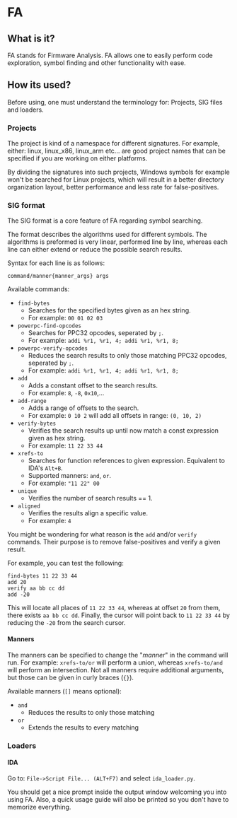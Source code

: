 # FA

## What is it?

FA stands for Firmware Analysis.
FA allows one to easily perform code exploration, symbol finding and 
other functionality with ease.

## How its used?

Before using, one must understand the terminology for: 
Projects, SIG files and loaders. 

### Projects

The project is kind of a namespace for different signatures.
For example, either: linux, linux_x86, linux_arm etc... are good 
project names that can be specified if you are working on either 
platforms. 

By dividing the signatures into such projects, Windows symbols for 
example won't be searched for Linux projects, which will result 
in a better directory organization layout, better performance and
less rate for false-positives. 

### SIG format

The SIG format is a core feature of FA regarding symbol searching.

The format describes the algorithms used for different symbols.
The algorithms is preformed is very linear, performed line by line, 
whereas each line can either extend or reduce the possible search
results.

Syntax for each line is as follows:
```
command/manner{manner_args} args
``` 

Available commands:
* `find-bytes`
    * Searches for the specified bytes given as an hex string.
    * For example: `00 01 02 03`
* `powerpc-find-opcodes`
    * Searches for PPC32 opcodes, seperated by `;`.
    * For example: `addi %r1, %r1, 4; addi %r1, %r1, 8;`
* `powerpc-verify-opcodes`
    * Reduces the search results to only those matching 
    PPC32 opcodes, seperated by `;`.
    * For example: `addi %r1, %r1, 4; addi %r1, %r1, 8;`    
* `add`
    * Adds a constant offset to the search results.
    * For example: `8`, `-8`, `0x10`,...
* `add-range`
    * Adds a range of offsets to the search.
    * For example: `0 10 2` will add all offsets in range: `(0, 10, 2)`
* `verify-bytes`
    * Verifies the search results up until now match a const 
    expression given as hex string.
    * For example: `11 22 33 44`
* `xrefs-to`
    * Searches for function references to given expression.
     Equivalent to IDA's `Alt+B`.
    * Supported manners: `and`, `or`. 
    * For example: `"11 22" 00`
* `unique`
    * Verifies the number of search results == 1.
* `aligned`
    * Verifies the results align a specific value.
    * For example: `4`

You might be wondering for what reason is the `add` and/or `verify` 
commands. Their purpose is to remove false-positives and verify 
a given result. 

For example, you can test the following:

```
find-bytes 11 22 33 44
add 20
verify aa bb cc dd
add -20
```

This will locate all places of `11 22 33 44`, whereas at offset `20`
from them, there exists `aa bb cc dd`. Finally, the cursor will point
back to `11 22 33 44` by reducing the `-20` from the search cursor. 

#### Manners

The manners can be specified to change the "*manner*" in the command
will run. For example: `xrefs-to/or` will perform a union,
whereas `xrefs-to/and` will perform an intersection. Not all manners 
require additional arguments, but those can be given in curly braces
(`{}`).

Available manners (`[]` means optional):

* `and`
    * Reduces the results to only those matching
* `or`
    * Extends the results to every matching

### Loaders

#### IDA

Go to: `File->Script File... (ALT+F7)` and select `ida_loader.py`.

You should get a nice prompt inside the output window welcoming you
into using FA. Also, a quick usage guide will also be printed so you 
don't have to memorize everything.

 